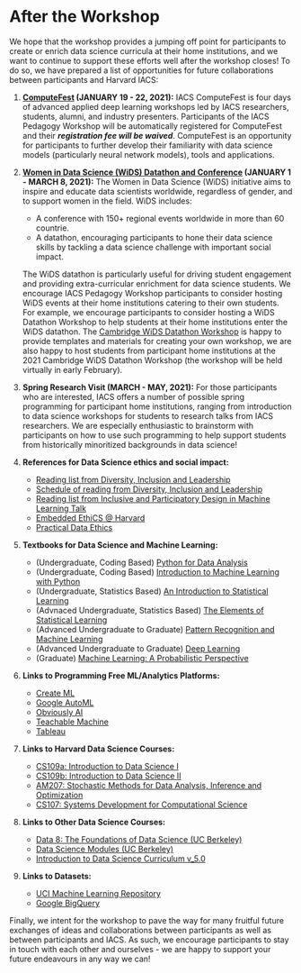 # After the Workshop

We hope that the workshop provides a jumping off point for participants to create or enrich data science curricula at their home institutions, and we want to continue to support these efforts well after the workshop closes! To do so, we have prepared a list of opportunities for future collaborations between participants and Harvard IACS:

1. **[ComputeFest](https://www.computefest.seas.harvard.edu) (JANUARY 19 - 22, 2021):** IACS ComputeFest is four days of advanced applied deep learning workshops led by IACS researchers, students, alumni, and industry presenters. Participants of the IACS Pedagogy Workshop will be automatically registered for ComputeFest and their ***registration fee will be waived***. ComputeFest is an opportunity for participants to further develop their familiarity with data science models (particularly neural network models), tools and applications.

2. **[Women in Data Science (WiDS) Datathon and Conference](https://www.widsconference.org) (JANUARY 1 - MARCH 8, 2021):** The Women in Data Science (WiDS) initiative aims to inspire and educate data scientists worldwide, regardless of gender, and to support women in the field. WiDS includes:<br>
    - A conference with 150+ regional events worldwide in more than 60 countrie.
    - A datathon, encouraging participants to hone their data science skills by tackling a data science challenge with important social impact. 
    
    The WiDS datathon is particularly useful for driving student engagement and providing extra-curricular enrichment for data science students. We encourage IACS Pedagogy Workshop participants to consider hosting WiDS events at their home institutions catering to their own students. For example, we encourage participants to consider hosting a WiDS Datathon Workshop to help students at their home institutions enter the WiDS datathon. The [Cambridge WiDS Datathon Workshop](https://onefishy.github.io/wids_datathon_2020/) is happy to provide templates and materials for creating your own workshop, we are also happy to host students from participant home institutions at the 2021 Cambridge WiDS Datathon Workshop (the workshop will be held virtually in early February). 

3. **Spring Research Visit (MARCH - MAY, 2021):** For those participants who are interested, IACS offers a number of possible spring programming for participant home institutions, ranging from introduction to data science workshops for students to research talks from IACS researchers. We are especially enthusiastic to brainstorm with participants on how to use such programming to help support students from historically minoritized backgrounds in data science! 

4. **References for Data Science ethics and social impact:** 
    - [Reading list from Diversity, Inclusion and Leadership](https://onefishy.github.io/DIL_in_tech/reading_list.html)
    - [Schedule of reading from Diversity, Inclusion and Leadership](https://onefishy.github.io/DIL_in_tech/schedule.html)
    - [Reading list from Inclusive and Participatory Design in Machine Learning Talk](https://github.com/onefishy/data-science-workshop/blob/master/docs/Inclusive_and_Participatory_Design_in_ML.pdf)
    - [Embedded EthiCS @ Harvard](https://embeddedethics.seas.harvard.edu/module.html)
    - [Practical Data Ethics](https://ethics.fast.ai)
    
5. **Textbooks for Data Science and Machine Learning:**
    - (Undergraduate, Coding Based) [Python for Data Analysis](https://www.oreilly.com/library/view/python-for-data/9781449323592/)
    - (Undergraduate, Coding Based) [Introduction to Machine Learning with Python](https://www.oreilly.com/library/view/introduction-to-machine/9781449369880/)
    - (Undergraduate, Statistics Based) [An Introduction to Statistical Learning](https://link.springer.com/book/10.1007/978-1-4614-7138-7)
    - (Advnaced Undergraduate, Statistics Based) [The Elements of Statistical Learning](https://web.stanford.edu/~hastie/ElemStatLearn/)
    - (Advanced Undergraduate to Graduate) [Pattern Recognition and Machine Learning](http://users.isr.ist.utl.pt/~wurmd/Livros/school/Bishop%20-%20Pattern%20Recognition%20And%20Machine%20Learning%20-%20Springer%20%202006.pdf)
    - (Advanced Undergraduate to Graduate) [Deep Learning](https://www.deeplearningbook.org)
    - (Graduate) [Machine Learning: A Probabilistic Perspective](https://mitpress.mit.edu/books/machine-learning-1)
6. **Links to Programming Free ML/Analytics Platforms:** 
   - [Create ML](https://developer.apple.com/machine-learning/create-ml/)
   - [Google AutoML](https://cloud.google.com/automl)
   - [Obviously AI](https://www.obviously.ai)
   - [Teachable Machine](https://teachablemachine.withgoogle.com)
   - [Tableau](https://www.tableau.com)
    
7. **Links to Harvard Data Science Courses:**
    - [CS109a: Introduction to Data Science I](https://harvard-iacs.github.io/2019-CS109A/)
    - [CS109b: Introduction to Data Science II](https://harvard-iacs.github.io/2019-CS109B/)
    - [AM207: Stochastic Methods for Data Analysis, Inference and Optimization](https://onefishy.github.io/am207/)
    - [CS107: Systems Development for Computational Science](https://harvard-iacs.github.io/2020-CS107/)
    
8. **Links to Other Data Science Courses:**
    - [Data 8: The Foundations of Data Science (UC Berkeley)](http://data8.org)
    - [Data Science Modules (UC Berkeley)](https://ds-modules.github.io/DS-Modules/)
    - [Introduction to Data Science Curriculum v_5.0](https://curriculum.idsucla.org)
    
9. **Links to Datasets:**
    - [UCI Machine Learning Repository](http://archive.ics.uci.edu/ml/index.php)
    - [Google BigQuery](https://cloud.google.com/bigquery/public-data)

Finally, we intent for the workshop to pave the way for many fruitful future exchanges of ideas and collaborations between participants as well as between participants and IACS. As such, we encourage participants to stay in touch with each other and ourselves - we are happy to support your future endeavours in any way we can!
